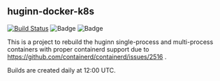 ## huginn-docker-k8s
[![Build Status](https://iloveyatoo.semaphoreci.com/badges/huginn-docker-k8s/branches/master.svg?style=shields)](https://iloveyatoo.semaphoreci.com/projects/huginn-docker-k8s) ![Badge](https://img.shields.io/docker/v/iloveyatoo/huginn-single-process/ubuntu?label=iloveyatoo%2Fhuginn-single-process) ![Badge](https://img.shields.io/docker/v/iloveyatoo/huginn-multi-process/ubuntu?label=iloveyatoo%2Fhuginn-multi-process)


This is a project to rebuild the huginn single-process and multi-process containers with proper containerd support due to https://github.com/containerd/containerd/issues/2516 .

Builds are created daily at 12:00 UTC.
